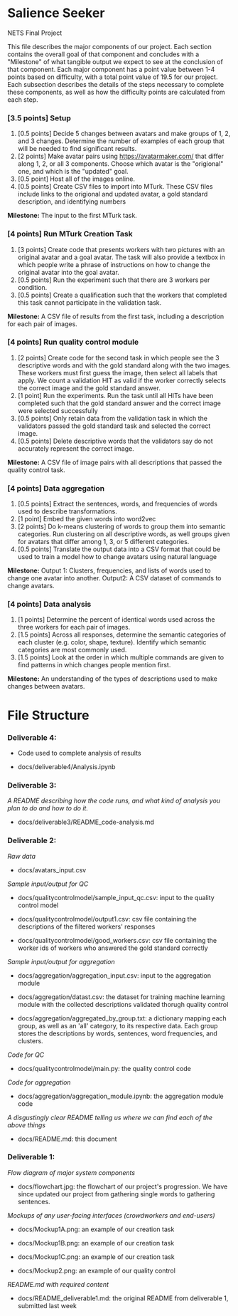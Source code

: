 # Salience Seeker
NETS Final Project

This file describes the major components of our project. Each section contains the overall goal of that component and concludes with a "Milestone" of what tangible output we expect to see at the conclusion of that component. Each major component has a point value between 1-4 points based on difficulty, with a total point value of 19.5 for our project. Each subsection describes the details of the steps necessary to complete these components, as well as how the difficulty points are calculated from each step. 


### [3.5 points] Setup

1. [0.5 points] Decide 5 changes between avatars and make groups of 1, 2, and 3 changes. Determine the number of examples of each group that will be needed to find significant results.
2. [2 points] Make avatar pairs using https://avatarmaker.com/ that differ along 1, 2, or all 3 components. Choose which avatar is the "origional" one, and which is the "updated" goal.
3. [0.5 point] Host all of the images online.
4. [0.5 points] Create CSV files to import into MTurk. These CSV files include links to the origional and updated avatar, a gold standard description, and identifying numbers

**Milestone:** The input to the first MTurk task.


### [4 points] Run MTurk Creation Task

1. [3 points] Create code that presents workers with two pictures with an original avatar and a goal avatar. The task will also provide a textbox in which people write a phrase of instructions on how to change the original avatar into the goal avatar.
2. [0.5 points] Run the experiment such that there are 3 workers per condition.
3. [0.5 points] Create a qualification such that the workers that completed this task cannot participate in the validation task.

**Milestone:** A CSV file of results from the first task, including a description for each pair of images.

### [4 points] Run quality control module
1. [2 points] Create code for the second task in which people see the 3 descriptive words and with the gold standard along with the two images. These workers must first guess the image, then select all labels that apply. We count a validation HIT as valid if the worker correctly selects the correct image and the gold standard answer.
2. [1 point] Run the experiments. Run the task until all HITs have been completed such that the gold standard answer and the correct image were selected successfully
3. [0.5 points] Only retain data from the validation task in which the validators passed the gold standard task and selected the correct image.
2. [0.5 points] Delete descriptive words that the validators say do not accurately represent the correct image.

**Milestone:** A CSV file of image pairs with all descriptions that passed the quality control task.

### [4 points] Data aggregation
1. [0.5 points] Extract the sentences, words, and frequencies of words used to describe transformations.
2. [1 point] Embed the given words into word2vec
3. [2 points] Do k-means clustering of words to group them into semantic categories. Run clustering on all descriptive words, as well groups given for avatars that differ among 1, 3, or 5 different categories.
4. [0.5 points] Translate the output data into a CSV format that could be used to train a model how to change avatars using natural language

**Milestone:** Output 1: Clusters, frequencies, and lists of words used to change one avatar into another. Output2: A CSV dataset of commands to change avatars.

### [4 points] Data analysis
1. [1 points] Determine the percent of identical words used across the three workers for each pair of images.
2. [1.5 points] Across all responses, determine the semantic categories of each cluster (e.g. color, shape, texture). Identify which semantic categories are most commonly used.
3. [1.5 points] Look at the order in which multiple commands are given to find patterns in which changes people mention first.

**Milestone:** An understanding of the types of descriptions used to make changes between avatars.

# File Structure

### Deliverable 4:

* Code used to complete analysis of results

- docs/deliverable4/Analysis.ipynb

### Deliverable 3: 

*A README describing how the code runs, and what kind of analysis you plan to do and how to do it.*

- docs/deliverable3/README_code-analysis.md

### Deliverable 2:


*Raw data*

- docs/avatars_input.csv

*Sample input/output for QC*

- docs/qualitycontrolmodel/sample_input_qc.csv: input to the quality control model

- docs/qualitycontrolmodel/output1.csv: csv file containing the descriptions of the filtered workers' responses

- docs/qualitycontrolmodel/good_workers.csv: csv file containing the worker ids of workers who answered the gold standard correctly

*Sample input/output for aggregation*

- docs/aggregation/aggregation_input.csv: input to the aggregation module

- docs/aggregation/datast.csv: the dataset for training machine learning module with the collected descriptions validated thorugh quality control

- docs/aggregation/aggregated_by_group.txt: a dictionary mapping each group, as well as an 'all' category, to its respective data. Each group stores the descriptions by words, sentences, word frequencies, and clusters. 

*Code for QC*

- docs/qualitycontrolmodel/main.py: the quality control code

*Code for aggregation*

- docs/aggregation/aggregation_module.ipynb: the aggregation module code

*A disgustingly clear README telling us where we can find each of the above things*

- docs/README.md: this document


### Deliverable 1:


*Flow diagram of major system components*

- docs/flowchart.jpg: the flowchart of our project's progression. We have since updated our project from gathering single words to gathering sentences.

*Mockups of any user-facing interfaces (crowdworkers and end-users)*

- docs/Mockup1A.png: an example of our creation task

- docs/Mockup1B.png: an example of our creation task

- docs/Mockup1C.png: an example of our creation task

- docs/Mockup2.png: an example of our quality control

*README.md with required content*

- docs/README_deliverable1.md: the original README from deliverable 1, submitted last week


